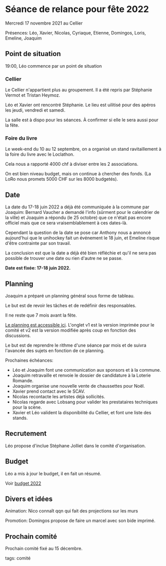 # Séance de relance pour fête 2022

Mercredi 17 novembre 2021 au Cellier

Présences: Léo, Xavier, Nicolas, Cyriaque, Etienne, Domingos, Loris, Emeline, Joaquim

## Point de situation

19:00, Léo commence par un point de situation

### Cellier

Le Cellier n'appartient plus au groupement. Il a été repris par Stéphanie Vermot et Tristan Heymoz.

Léo et Xavier ont rencontré Stéphanie. Le lieu est uilitisé pour des apéros les jeudi, vendredi et samedi.

La salle est à dispo pour les séances. À confirmer si elle le sera aussi pour la fête.

### Foire du livre

Le week-end du 10 au 12 septembre, on a organisé un stand ravitaillement à la foire du livre avec le Loclathon.

Cela nous a rapporté 4000 chf à diviser entre les 2 associations.

On est bien niveau budget, mais on continue à chercher des fonds. (La LoRo nous promets 5000 CHF sur les 8000 budgetés).

## Date

La date du 17-18 juin 2022 a déjà été communiquée à la commune par Joaquim:
Bernard Vaucher a demandé l'info (sûrment pour le calendrier de la ville) et Joaquim a répondu (le 25 octobre) que ce n'était pas encore officiel mais que ce sera vraisemblablement à ces dates-là.

Cependant la question de la date se pose car Anthony nous a annoncé aujourd'hui que le unihockey fait un événement le 18 juin, et Emeline risque d'être contrainte par son travail.

La conclusion est que la date a déjà été bien réfléchie et qu'il ne sera pas possible de trouver une date ou rien d'autre ne se passe.

**Date est fixée: 17-18 juin 2022.**

## Planning

Joaquim a préparé un planning général sous forme de tableau.

Le but est de revoir les tâches et de redéfinir des responsables.

Il ne reste que 7 mois avant la fête.

[Le planning est accessible ici](https://docs.google.com/spreadsheets/d/1VsVfQtr6Y6vlXSWVZTP2S3BT229S_mII2TM_hGBi9AI/edit#gid=2017415853). L'onglet v1 est la version imprimée pour le comité et v2 est la version modifiée après coup en fonction des discussions.

Le but est de reprendre le rithme d'une séance par mois et de suivra l'avancée des sujets en fonction de ce planning.

Prochaines échéances:
- Léo et Joaquim font une communication aux sponsors et à la commune.
- Joaquim retravaille et renvoie le dossier de candidature à la Loterie Romande.
- Joaquim organise une nouvelle vente de chaussettes pour Noël.
- Xavier prend contact avec le SCAV.
- Nicolas recontacte les artistes déjà sollicités.
- Nicolas regarde avec Lobsang pour valider les prestataires techniques pour la scène.
- Xavier et Léo valident la disponibilité du Cellier, et font une liste des stands.

## Recrutement

Léo propose d'inclue Stéphane Jolliet dans le comité d'organisation.

## Budget

Léo a mis à jour le budget, il en fait un résumé.

Voir [budget 2022](https://docs.google.com/spreadsheets/d/1MKUnR45JDK_j4ZGjS67g9b7wfT4gSkuEyxBwWogS1Xc/edit#gid=0)

## Divers et idées

Animation: Nico connaît qqn qui fait des projections sur les murs

Promotion: Domingos propose de faire un marcel avec son bide imprimé.

## Prochain comité

Prochain comité fixé au 15 décembre.



tags: comité
